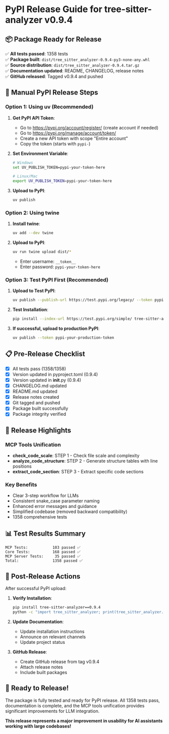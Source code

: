 # PyPI Release Guide for tree-sitter-analyzer v0.9.4

## 📦 Package Ready for Release

✅ **All tests passed**: 1358 tests  
✅ **Package built**: `dist/tree_sitter_analyzer-0.9.4-py3-none-any.whl`  
✅ **Source distribution**: `dist/tree_sitter_analyzer-0.9.4.tar.gz`  
✅ **Documentation updated**: README, CHANGELOG, release notes  
✅ **GitHub released**: Tagged v0.9.4 and pushed  

## 🚀 Manual PyPI Release Steps

### Option 1: Using uv (Recommended)

1. **Get PyPI API Token**:
   - Go to https://pypi.org/account/register/ (create account if needed)
   - Go to https://pypi.org/manage/account/token/
   - Create a new API token with scope "Entire account"
   - Copy the token (starts with `pypi-`)

2. **Set Environment Variable**:
   ```bash
   # Windows
   set UV_PUBLISH_TOKEN=pypi-your-token-here
   
   # Linux/Mac
   export UV_PUBLISH_TOKEN=pypi-your-token-here
   ```

3. **Upload to PyPI**:
   ```bash
   uv publish
   ```

### Option 2: Using twine

1. **Install twine**:
   ```bash
   uv add --dev twine
   ```

2. **Upload to PyPI**:
   ```bash
   uv run twine upload dist/*
   ```
   - Enter username: `__token__`
   - Enter password: `pypi-your-token-here`

### Option 3: Test PyPI First (Recommended)

1. **Upload to Test PyPI**:
   ```bash
   uv publish --publish-url https://test.pypi.org/legacy/ --token pypi-your-test-token
   ```

2. **Test Installation**:
   ```bash
   pip install --index-url https://test.pypi.org/simple/ tree-sitter-analyzer==0.9.4
   ```

3. **If successful, upload to production PyPI**:
   ```bash
   uv publish --token pypi-your-production-token
   ```

## 📋 Pre-Release Checklist

- [x] All tests pass (1358/1358)
- [x] Version updated in pyproject.toml (0.9.4)
- [x] Version updated in __init__.py (0.9.4)
- [x] CHANGELOG.md updated
- [x] README.md updated
- [x] Release notes created
- [x] Git tagged and pushed
- [x] Package built successfully
- [x] Package integrity verified

## 🎯 Release Highlights

### MCP Tools Unification
- **check_code_scale**: STEP 1 - Check file scale and complexity
- **analyze_code_structure**: STEP 2 - Generate structure tables with line positions  
- **extract_code_section**: STEP 3 - Extract specific code sections

### Key Benefits
- Clear 3-step workflow for LLMs
- Consistent snake_case parameter naming
- Enhanced error messages and guidance
- Simplified codebase (removed backward compatibility)
- 1358 comprehensive tests

## 📊 Test Results Summary

```
MCP Tests:           103 passed ✅
Core Tests:          168 passed ✅  
MCP Server Tests:     35 passed ✅
Total:               1358 passed ✅
```

## 🔗 Post-Release Actions

After successful PyPI upload:

1. **Verify Installation**:
   ```bash
   pip install tree-sitter-analyzer==0.9.4
   python -c "import tree_sitter_analyzer; print(tree_sitter_analyzer.__version__)"
   ```

2. **Update Documentation**:
   - Update installation instructions
   - Announce on relevant channels
   - Update project status

3. **GitHub Release**:
   - Create GitHub release from tag v0.9.4
   - Attach release notes
   - Include built packages

## 🎉 Ready to Release!

The package is fully tested and ready for PyPI release. All 1358 tests pass, documentation is complete, and the MCP tools unification provides significant improvements for LLM integration.

**This release represents a major improvement in usability for AI assistants working with large codebases!**
